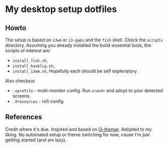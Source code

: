 # My desktop setup dotfiles

## Howto

The setup is based on `i3wm` or `i3-gaps` and the `fish` shell.
Check the `scripts` directory. Assuming you already installed the build-essential tools, the scripts of interest are:
* `install_fish.sh`,
* `install_hasklig.sh`,
* `install_i3wm.sh`,
Hopefully each should be self explenatory.

Also checkout
* `.xprofile` - multi-monitor config. Run `xrandr` and adopt to your detected screens.
* `.Xresources` - rofi conifg.


## References

Credit where it's due. Inspired and based on [i3-themer](https://github.com/cizordj/i3-themer). Adopted to my liking. No automated setup or theme switching for now, cause I'm just getting started (and am lazy).
